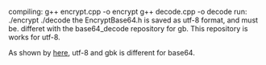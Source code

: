 compiling:
	g++ encrypt.cpp -o encrypt
	g++ decode.cpp -o decode
run:
	./encrypt
	./decode
the EncryptBase64.h is saved as utf-8 format, and must be. differet with the base64_decode repository for gb.
This repository is works for utf-8.

As shown by [here](http://www.ruanyifeng.com/blog/2008/06/base64.html), utf-8 and gbk is different for base64.
